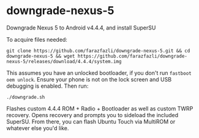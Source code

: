 # downgrade-nexus-5
Downgrade Nexus 5 to Android v4.4.4, and install SuperSU

To acquire files needed:

```
git clone https://github.com/farazfazli/downgrade-nexus-5.git && cd downgrade-nexus-5 && wget https://github.com/farazfazli/downgrade-nexus-5/releases/download/4.4.4/system.img
```

This assumes you have an unlocked bootloader, if you don't run ```fastboot oem unlock```. Ensure your phone is not on the lock screen and USB debugging is enabled. Then run:

```
./downgrade.sh
```

Flashes custom 4.4.4 ROM + Radio + Bootloader as well as custom TWRP recovery. Opens recovery and prompts you to sideload the included SuperSU. From there, you can flash Ubuntu Touch via MultiROM or whatever else you'd like.
